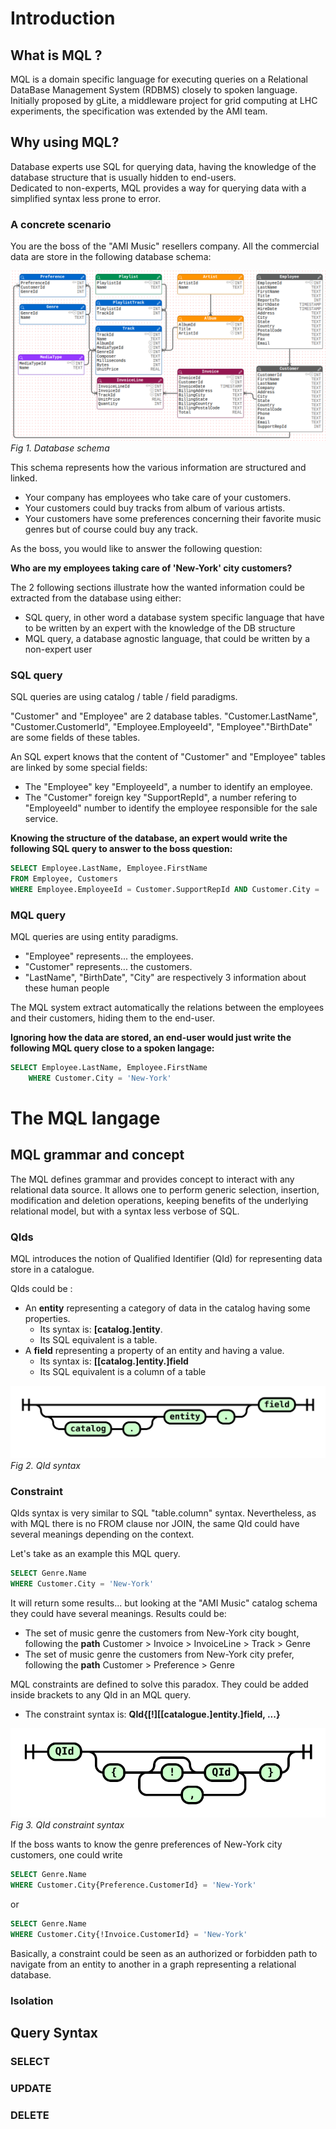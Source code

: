 # Introduction
## What is MQL ?
MQL is a domain specific language for executing queries on a Relational DataBase Management System (RDBMS) closely to spoken language.  
Initially proposed by gLite, a middleware project for grid computing at LHC experiments, the specification was extended by the AMI team.

## Why using MQL?
Database experts use SQL for querying data, having the knowledge of the database structure that is usually hidden to end-users.  
Dedicated to non-experts, MQL provides a way for querying data with a simplified syntax less prone to error.

### A concrete scenario

You are the boss of the "AMI Music" resellers company.
All the commercial data are store in the following database schema:


![Demo database schema](./img/demoDB.png)<br>
_Fig 1. Database schema_

This schema represents how the various information are structured and linked.
- Your company has employees who take care of your customers.
- Your customers could buy tracks from album of various artists.
- Your customers have some preferences concerning their favorite music genres but of course could buy any track.

As the boss, you would like to answer the following question:

**Who are my employees taking care of 'New-York' city customers?**

The 2 following sections illustrate how the wanted information could be extracted from the database using either:
- SQL query, in other word a database system specific language that have to be written by an expert with the knowledge of the DB structure
- MQL query, a database agnostic language, that could be written by a non-expert user

### SQL query

SQL queries are using catalog / table / field paradigms.

"Customer" and "Employee" are 2 database tables.
"Customer.LastName", "Customer.CustomerId", "Employee.EmployeeId", "Employee"."BirthDate" are some fields of these tables.

An SQL expert knows that the content of "Customer" and "Employee" tables are linked by some special fields:

- The "Employee" key "EmployeeId", a number to identify an employee.
- The "Customer" foreign key "SupportRepId", a number refering to "EmployeeId" number to identify the employee responsible for the sale service.

**Knowing the structure of the database, an expert would write the following SQL query to answer to the boss question:**

```sql
SELECT Employee.LastName, Employee.FirstName
FROM Employee, Customers
WHERE Employee.EmployeeId = Customer.SupportRepId AND Customer.City = 'New-York'
```
### MQL query

MQL queries are using entity paradigms.

- "Employee" represents... the employees.
- "Customer" represents... the customers.
- "LastName", "BirthDate", "City" are respectively 3 information about these human people

The MQL system extract automatically the relations between the employees and their customers, hiding them to the end-user.

**Ignoring how the data are stored, an end-user would just write the following MQL query close to a spoken langage:**

```sql
SELECT Employee.LastName, Employee.FirstName
    WHERE Customer.City = 'New-York' 
```

# The MQL langage
## MQL grammar and concept
The MQL defines grammar and provides concept to interact with any relational data source. It
allows one to perform generic selection, insertion, modification and deletion operations,
keeping benefits of the underlying relational model, but with a syntax less verbose of SQL.
### QIds
MQL introduces the notion of Qualified Identifier (QId) for representing data store in a catalogue.

QIds could be :
- An **entity** representing a category of data in the catalog having some properties.
    - Its syntax is: **[catalog.]entity**.
    - Its SQL equivalent is a table.
- A **field** representing a property of an entity and having a value.
    - Its syntax is: **[[catalog.]entity.]field**
    - Its SQL equivalent is a column of a table

![basic QId Syntax](./img/RR1.svg)<br>
_Fig 2. QId syntax_

### Constraint
QIds syntax is very similar to SQL "table.column" syntax. Nevertheless, as with MQL there is no FROM clause nor JOIN, the same QId could have several meanings depending on the context.

Let's take as an example this MQL query.
```sql
SELECT Genre.Name
WHERE Customer.City = 'New-York'
```

It will return some results... but looking at the "AMI Music" catalog schema they could have several meanings. Results could be:
- The set of music genre the customers from New-York city bought, following the **path** Customer > Invoice > InvoiceLine > Track > Genre
- The set of music genre the customers from New-York city prefer, following the **path** Customer > Preference > Genre

MQL constraints are defined to solve this paradox. They could be added inside brackets to any QId in an MQL query.
- The constraint syntax is: **QId{[!][[catalogue.]entity.]field, ...}**

![Constraint on QId Syntax](./img/RR2.svg)<br>
_Fig 3. QId constraint syntax_

If the boss wants to know the genre preferences of New-York city customers, one could write

```sql
SELECT Genre.Name
WHERE Customer.City{Preference.CustomerId} = 'New-York'
```
or

```sql
SELECT Genre.Name
WHERE Customer.City{!Invoice.CustomerId} = 'New-York'
```

Basically, a constraint could be seen as an authorized or forbidden path to navigate from an entity to another in a graph representing a relational database.

### Isolation
## Query Syntax
### SELECT
### UPDATE
### DELETE